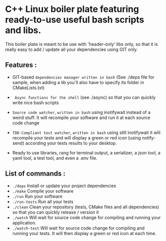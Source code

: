# C++ Linux boiler plate featuring ready-to-use useful bash scripts and libs.

This boiler plate is meant to be use with 'header-only' libs only, so that it is really easy to add / update all your dependencies using GIT only.

## Features : 
- GIT-based `dependencies manager written in bash` (See ./deps file for sample, when adding a lib you'll also have to
specify its folder in CMakeLists.txt)

- ` Async functions for the shell` (see ./async) so that you can quickly write nice bash scripts

- `Source code watcher`, `written in bash` using inotifywait instead of a weird stuff. It will recompile your software and run it at each source code change 

- `TDD-Compliant test watcher`, `written in bash` using still inotifywait it will recompile your tests and will display a green or red icon (using notify-send) according your tests results to your desktop.

- Ready to use libraries, rang for terminal output, a serializer, a json tool, a yaml tool, a test tool, and even a .env file. 

## List of commands :

- `./deps` Install or update your project dependencies 
- `./make` Compile your software
- `./run` Run your software
- `./run-tests` Run all your tests
- `./clean` Clean your repository (tests, CMake files and all dependencies) so that you can quickly release / version it
- `./watch` Will wait for source code change for compiling and running your application.
- `./watch-test` Will wait for source code change for compiling and running your tests. It will then display a green or red icon at each time.




 
  



